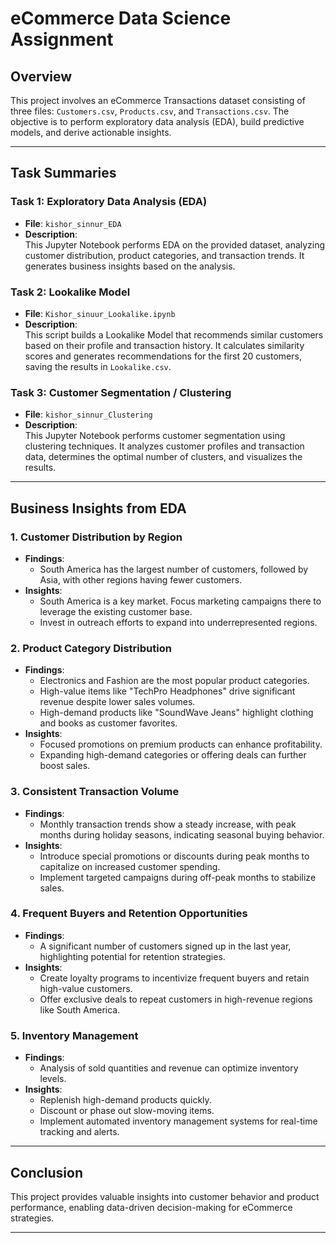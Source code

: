 # eCommerce Data Science Assignment

## Overview
This project involves an eCommerce Transactions dataset consisting of three files: `Customers.csv`, `Products.csv`, and `Transactions.csv`. The objective is to perform exploratory data analysis (EDA), build predictive models, and derive actionable insights.

---

## Task Summaries

### Task 1: Exploratory Data Analysis (EDA)
- **File**: `kishor_sinnur_EDA`
- **Description**:  
  This Jupyter Notebook performs EDA on the provided dataset, analyzing customer distribution, product categories, and transaction trends. It generates business insights based on the analysis.

### Task 2: Lookalike Model
- **File**: `Kishor_sinuur_Lookalike.ipynb`
- **Description**:  
  This script builds a Lookalike Model that recommends similar customers based on their profile and transaction history. It calculates similarity scores and generates recommendations for the first 20 customers, saving the results in `Lookalike.csv`.

### Task 3: Customer Segmentation / Clustering
- **File**: `kishor_sinnur_Clustering`
- **Description**:  
  This Jupyter Notebook performs customer segmentation using clustering techniques. It analyzes customer profiles and transaction data, determines the optimal number of clusters, and visualizes the results.

---

## Business Insights from EDA

### 1. Customer Distribution by Region
- **Findings**:  
  - South America has the largest number of customers, followed by Asia, with other regions having fewer customers.
- **Insights**:  
  - South America is a key market. Focus marketing campaigns there to leverage the existing customer base.
  - Invest in outreach efforts to expand into underrepresented regions.

### 2. Product Category Distribution
- **Findings**:  
  - Electronics and Fashion are the most popular product categories.
  - High-value items like "TechPro Headphones" drive significant revenue despite lower sales volumes.
  - High-demand products like "SoundWave Jeans" highlight clothing and books as customer favorites.
- **Insights**:  
  - Focused promotions on premium products can enhance profitability.
  - Expanding high-demand categories or offering deals can further boost sales.

### 3. Consistent Transaction Volume
- **Findings**:  
  - Monthly transaction trends show a steady increase, with peak months during holiday seasons, indicating seasonal buying behavior.
- **Insights**:  
  - Introduce special promotions or discounts during peak months to capitalize on increased customer spending.
  - Implement targeted campaigns during off-peak months to stabilize sales.

### 4. Frequent Buyers and Retention Opportunities
- **Findings**:  
  - A significant number of customers signed up in the last year, highlighting potential for retention strategies.
- **Insights**:  
  - Create loyalty programs to incentivize frequent buyers and retain high-value customers.
  - Offer exclusive deals to repeat customers in high-revenue regions like South America.

### 5. Inventory Management
- **Findings**:  
  - Analysis of sold quantities and revenue can optimize inventory levels.
- **Insights**:  
  - Replenish high-demand products quickly.
  - Discount or phase out slow-moving items.
  - Implement automated inventory management systems for real-time tracking and alerts.

---

## Conclusion
This project provides valuable insights into customer behavior and product performance, enabling data-driven decision-making for eCommerce strategies.

---

